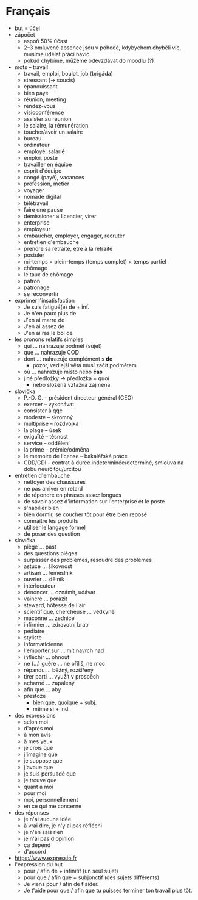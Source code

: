 # Français

- but = účel
- zápočet
	- aspoň 50% účast
	- 2–3 omluvené absence jsou v pohodě, kdybychom chyběli víc, musíme udělat práci navíc
	- pokud chybíme, můžeme odevzdávat do moodlu (?)
- mots – travail
	- travail, emploi, boulot, job (brigáda)
	- stressant (→ soucis)
	- épanouissant
	- bien payé
	- réunion, meeting
	- rendez-vous
	- visioconférence
	- assister au réunion
	- le salaire, la rémunération
	- toucher/avoir un salaire
	- bureau
	- ordinateur
	- employé, salarié
	- emploi, poste
	- travailler en équipe
	- esprit d'équipe
	- congé (payé), vacances
	- profession, métier
	- voyager
	- nomade digital
	- télétravail
	- faire une pause
	- démissioner × licencier, virer
	- enterprise
	- employeur
	- embaucher, employer, engager, recruter
	- entretien d'embauche
	- prendre sa retraite, étre à la retraite
	- postuler
	- mi-temps × plein-temps (temps complet) × temps partíel
	- chômage
	- le taux de chômage
	- patron
	- patronage
	- se reconvertir
- exprimer l'insatisfaction
	- Je suis fatigué(e) de + inf.
	- Je n'en paux plus de
	- J'en ai marre de
	- J'en ai assez de
	- J'en ai ras le bol de
- les pronons relatifs simples
	- qui … nahrazuje podmět (sujet)
	- que … nahrazuje COD
	- dont … nahrazuje complément s **de**
		- pozor, vedlejší věta musí začít podmětem
	- où … nahrazuje místo nebo **čas**
	- jiné předložky → předložka + quoi
		- nebo složená vztažná zájmena
- slovíčka
	- P.-D. G. – président directeur général (CEO)
	- exercer – vykonávat
	- consister à qqc
	- modeste – skromný
	- multiprise – rozdvojka
	- la plage – úsek
	- exiguïté – těsnost
	- service – oddělení
	- la prime – prémie/odměna
	- le mémoire de license – bakalářská práce
	- CDD/CDI – contrat à durée indeterminée/determiné, smlouva na dobu neurčitou/určitou
- entretien d'embauche
	- nettoyer des chaussures
	- ne pas arriver en retard
	- de répondre en phrases assez longues
	- de savoir assez d'information sur l'enterprise et le poste
	- s'habiller bien
	- bien dormir, se coucher tôt pour être bien reposé
	- connaître les produits
	- utiliser le langage formel
	- de poser des question
- slovíčka
	- piège … past
	- des questions pièges
	- surpasser des problèmes, résoudre des problèmes
	- astuce … šikovnost
	- artisan … řemeslník
	- ouvrier … dělník
	- interlocuteur
	- dénoncer … oznámit, udávat
	- vaincre … porazit
	- steward, hôtesse de l'air
	- scientifique, chercheuse … vědkyně
	- maçonne … zednice
	- infirmier … zdravotní bratr
	- pédiatre
	- styliste
	- informaticienne
	- l'emporter sur … mít navrch nad
	- infléchir … ohnout
	- ne (…) guère … ne příliš, ne moc
	- répandu … běžný, rozšířený
	- tirer parti … využít v prospěch
	- acharné … zapálený
	- afin que … aby
	- přestože
		- bien que, quoique + subj.
		- même si + ind.
- des expressions
	- selon moi
	- d'après moi
	- à mon avis
	- à mes yeux
	- je crois que
	- j'imagine que
	- je suppose que
	- j'avoue que
	- je suis persuadé que
	- je trouve que
	- quant a moi
	- pour moi
	- moi, personnellement
	- en ce qui me concerne
- des réponses
	- je n'ai aucune idée
	- à vrai dire, je n'y ai pas réfléchi
	- je n'en sais rien
	- je n'ai pas d'opinion
	- ça dépend
	- d'accord
- https://www.expressio.fr
- l'expression du but
	- pour / afin de + infinitif (un seul sujet)
	- pour que / afin que + subjonctif (des sujets différents)
	- Je viens pour / afin de t'aider.
	- Je t'aide pour que / afin que tu puisses terminer ton travail plus tôt.
